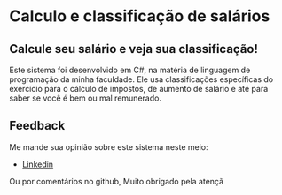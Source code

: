 # Calculo e classificação de salários 
## Calcule seu salário e veja sua classificação!
Este sistema foi desenvolvido em C#, na matéria de linguagem de programação da minha faculdade.
Ele usa classificações específicas do exercício para o cálculo de impostos, de aumento de salário e até para saber se você é bem ou mal remunerado.

## Feedback

Me mande sua opinião sobre este sistema neste meio:

- [Linkedin](https://www.linkedin.com/in/gustavodasilvapires/)

Ou por comentários no github, Muito obrigado pela atençã
